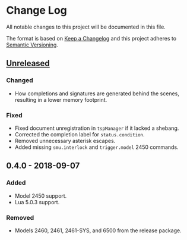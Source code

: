 # Change Log
All notable changes to this project will be documented in this file.

The format is based on [Keep a Changelog](http://keepachangelog.com/en/1.0.0/) and this project adheres to [Semantic Versioning](http://semver.org/spec/v2.0.0.html).

## [Unreleased]
### Changed
- How completions and signatures are generated behind the scenes, resulting in a lower memory footprint.
### Fixed
- Fixed document unregistration in `tspManager` if it lacked a shebang.
- Corrected the completion label for `status.condition`.
- Removed unnecessary asterisk escapes.
- Added missing `smu.interlock` and `trigger.model` 2450 commands.

## 0.4.0 - 2018-09-07
### Added
- Model 2450 support.
- Lua 5.0.3 support.

### Removed
- Models 2460, 2461, 2461-SYS, and 6500 from the release package.

[Unreleased]: https://github.com/tektronixofficial/vscode-tsplang/compare/v0.4.0...HEAD
